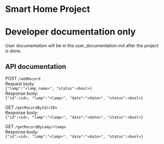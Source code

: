 # Smart Home Project

# Developer documentation only
User documentation will be in the user_documentation.md after the project is done.

## API documentation  
POST `/addRecord`  
Request body:  
`{"lamp":"<lamp_name>", "status":<bool>}`  
Response body:  
`{"id":<id>, "lamp":"<lamp>", "date":"<date>", "status":<bool>}`  

GET `/getRecordById/<ID>`  
Response body:  
`{"id":<id>, "lamp":"<lamp>", "date":"<date>", "status":<bool>}`  

GET `/getRecordByLamp/<lamp>`  
Response body:  
`{"id":<id>, "lamp":"<lamp>", "date":"<date>", "status":<bool>}`  


